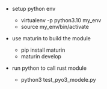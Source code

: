 
- setup python env
    - virtualenv -p python3.10 my_env
    - source my_env/bin/activate

- use maturin to build the module
    - pip install maturin
    - maturin develop

- run python to call rust module
    - python3 test_pyo3_modele.py